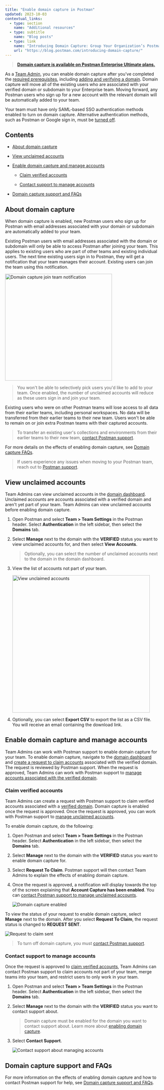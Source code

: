 ```yaml
---
title: "Enable domain capture in Postman"
updated: 2023-10-03
contextual_links:
  - type: section
    name: "Additional resources"
  - type: subtitle
    name: "Blog posts"
  - type: link
    name: "Introducing Domain Capture: Group Your Organization’s Postman Users into a Single Team"
    url: "https://blog.postman.com/introducing-domain-capture/"
---
```


> **[Domain capture is available on Postman Enterprise Ultimate plans.](https://www.postman.com/pricing)**

As a [Team Admin](/docs/collaborating-in-postman/roles-and-permissions/#team-roles), you can enable domain capture after you've completed the [required prerequisites](/docs/administration/domain-verification-and-capture/domain-capture-overview/#prerequisites-for-domain-capture), including [adding and verifying a domain](/docs/administration/domain-verification-and-capture/add-and-verify-a-domain/). Domain capture will move all of the existing users who are associated with your verified domain or subdomain to your Enterprise team. Moving forward, any Postman users who sign up for a new account with the relevant domain will be automatically added to your team.

Your team must have only SAML-based SSO authentication methods enabled to turn on domain capture. Alternative authentication methods, such as Postman or Google sign in, must be [turned off](/docs/administration/sso/admin-sso/#editing-sso-settings).

## Contents

* [About domain capture](#about-domain-capture)

* [View unclaimed accounts](#view-unclaimed-accounts)

* [Enable domain capture and manage accounts](#enable-domain-capture-and-manage-accounts)

    * [Claim verified accounts](#claim-verified-accounts)

    * [Contact support to manage accounts](#contact-support-to-manage-accounts)

* [Domain capture support and FAQs](#domain-capture-support-and-faqs)

## About domain capture

When domain capture is enabled, new Postman users who sign up for Postman with email addresses associated with your domain or subdomain are automatically added to your team.

Existing Postman users with email addresses associated with the domain or subdomain will only be able to access Postman after joining your team. This applies to existing users who are part of other teams and existing individual users. The next time existing users sign in to Postman, they will get a notification that your team manages their account. Existing users can join the team using this notification.

<img alt="Domain capture join team notification" src="https://assets.postman.com/postman-docs/domain-capture-join-team-9.4.jpg" width="350px"/>

> You won't be able to selectively pick users you'd like to add to your team. Once enabled, the number of unclaimed accounts will reduce as these users sign in and join your team.

Existing users who were on other Postman teams will lose access to all data from their earlier teams, including personal workspaces. No data will be transferred from their earlier teams to their new team. Users won't be able to remain on or join extra Postman teams with their captured accounts.

> To transfer an existing user's collections and environments from their earlier teams to their new team, [contact Postman support](#contact-support-to-manage-accounts).

For more details on the effects of enabling domain capture, see [Domain capture FAQs](/docs/administration/domain-verification-and-capture/domain-capture-faqs/).

> If users experience any issues when moving to your Postman team, reach out to [Postman support](https://www.postman.com/support/).

## View unclaimed accounts

Team Admins can view unclaimed accounts in the [domain dashboard](https://go.postman.co/settings/team/domain-capture). Unclaimed accounts are accounts associated with a verified domain and aren't yet part of your team. Team Admins can view unclaimed accounts before enabling domain capture.

1. Open Postman and select **Team > Team Settings** in the Postman header. Select **Authentication** in the left sidebar, then select the **Domains** tab.
1. Select **Manage** next to the domain with the **VERIFIED** status you want to view unclaimed accounts for, and then select **View Accounts**.

    > Optionally, you can select the number of unclaimed accounts next to the domain in the domain dashboard.

1. View the list of accounts not part of your team.

    <img alt="View unclaimed accounts" src="https://assets.postman.com/postman-docs/v10/view-unclaimed-accounts-v10.jpg" width="450px"/>

1. Optionally, you can select **Export CSV** to export the list as a CSV file. You will receive an email containing the download link.

## Enable domain capture and manage accounts

Team Admins can work with Postman support to enable domain capture for your team. To enable domain capture, navigate to the [domain dashboard](https://go.postman.co/settings/team/domain-capture) and [create a request to claim accounts](#claim-verified-accounts) associated with the verified domain. The request is reviewed by Postman support. When the request is approved, Team Admins can work with Postman support to [manage accounts associated with the verified domain](#contact-support-to-manage-accounts).

### Claim verified accounts

Team Admins can create a request with Postman support to claim verified accounts associated with a [verified domain](/docs/administration/domain-verification-and-capture/add-and-verify-a-domain/). Domain capture is enabled once the request is approved. Once the request is approved, you can work with Postman support to [manage unclaimed accounts](#contact-support-to-manage-accounts).

To enable domain capture, do the following:

1. Open Postman and select **Team > Team Settings** in the Postman header. Select **Authentication** in the left sidebar, then select the **Domains** tab.
1. Select **Manage** next to the domain with the **VERIFIED** status you want to enable domain capture for.
1. Select **Request To Claim**. Postman support will then contact Team Admins to explain the effects of enabling domain capture.
1. Once the request is approved, a notification will display towards the top of the screen explaining that **Account Capture has been enabled**. You can [contact Postman support to manage unclaimed accounts](#contact-support-to-manage-accounts).

    ![Domain capture enabled](https://assets.postman.com/postman-docs/v10/domain-capture-enabled-v10.jpg)

To view the status of your request to enable domain capture, select **Manage** next to the domain. After you select **Request To Claim**, the request status is changed to **REQUEST SENT**.

![Request to claim sent](https://assets.postman.com/postman-docs/v10/request-to-claim-sent-v10.jpg)

> To turn off domain capture, you must [contact Postman support](#contact-support-to-manage-accounts).

### Contact support to manage accounts

Once the request is approved to [claim verified accounts](#claim-verified-accounts), Team Admins can contact Postman support to claim accounts not part of your team, merge teams into your team, and restrict users to only work in your team.

1. Open Postman and select **Team > Team Settings** in the Postman header. Select **Authentication** in the left sidebar, then select the **Domains** tab.

1. Select **Manage** next to the domain with the **VERIFIED** status you want to contact support about.

    > Domain capture must be enabled for the domain you want to contact support about. Learn more about [enabling domain capture](#claim-verified-accounts).

1. Select **Contact Support**.

    ![Contact support about managing accounts](https://assets.postman.com/postman-docs/v10/domain-capture-enabled-v10.jpg)

## Domain capture support and FAQs

For more information on the effects of enabling domain capture and how to contact Postman support for help, see [Domain capture support and FAQs](/docs/administration/domain-verification-and-capture/domain-capture-faqs/).
